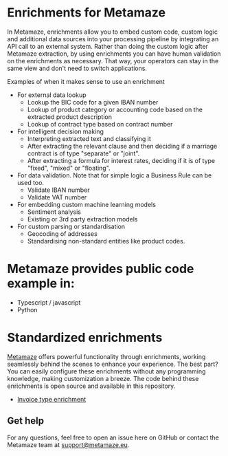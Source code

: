# Enrichments for Metamaze

In Metamaze, enrichments allow you to embed custom code, custom logic and additional data sources into your processing pipeline by integrating an API call to an external system. Rather than doing the custom logic after Metamaze extraction, by using enrichments you can have human validation on the enrichments as necessary. That way, your operators can stay in the same view and don't need to switch applications.

Examples of when it makes sense to use an enrichment

- For external data lookup
  - Lookup the BIC code for a given IBAN number
  - Lookup of product category or accounting code based on the extracted product description
  - Lookup of contract type based on contract number
- For intelligent decision making
  - Interpreting extracted text and classifying it
  - After extracting the relevant clause and then deciding if a marriage contract is of type "separate" or "joint".
  - After extracting a formula for interest rates, deciding if it is of type "fixed", "mixed" or "floating".
- For data validation. Note that for simple logic a Business Rule can be used too.
  - Validate IBAN number
  - Validate VAT number
- For embedding custom machine learning models
  - Sentiment analysis
  - Existing or 3rd party extraction models
- For custom parsing or standardisation
  - Geocoding of addresses
  - Standardising non-standard entities like product codes.

# Metamaze provides public code example in:

- Typescript / javascript
- Python

# Standardized enrichments

[Metamaze](https://metamaze.eu) offers powerful functionality through enrichments, working seamlessly behind the scenes to enhance your experience. The best part? You can easily configure these enrichments without any programming knowledge, making customization a breeze. The code behind these enrichments is open source and available in this repository.

- [Invoice type enrichment](./ts_standardized_invoice_type/README.md)

## Get help

For any questions, feel free to open an issue here on GitHub or contact the Metamaze team at support@metamaze.eu.
